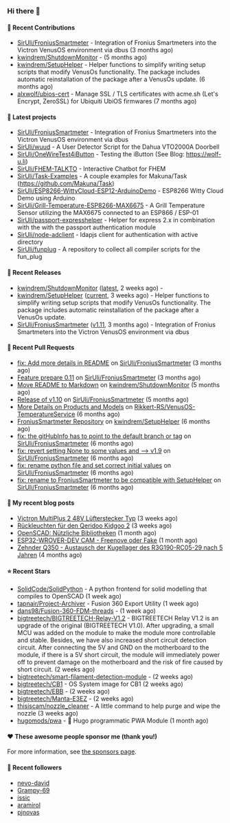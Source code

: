### Hi there 👋

#### 👷 Recent Contributions

- [SirUli/FroniusSmartmeter](https://github.com/SirUli/FroniusSmartmeter) - Integration of Fronius Smartmeters into the Victron VenusOS environment via dbus (3 months ago)
- [kwindrem/ShutdownMonitor](https://github.com/kwindrem/ShutdownMonitor) -  (5 months ago)
- [kwindrem/SetupHelper](https://github.com/kwindrem/SetupHelper) - Helper functions to simplify writing setup scripts that modify VenusOs functionality. The package includes automatic reinstallation of the package after a VenusOs update. (6 months ago)
- [alxwolf/ubios-cert](https://github.com/alxwolf/ubios-cert) - Manage SSL / TLS certificates with acme.sh (Let&#39;s Encrypt, ZeroSSL) for Ubiquiti UbiOS firmwares (7 months ago)

#### 🌱 Latest projects

- [SirUli/FroniusSmartmeter](https://github.com/SirUli/FroniusSmartmeter) - Integration of Fronius Smartmeters into the Victron VenusOS environment via dbus
- [SirUli/wuud](https://github.com/SirUli/wuud) - A User Detector Script for the Dahua VTO2000A Doorbell
- [SirUli/OneWireTest4iButton](https://github.com/SirUli/OneWireTest4iButton) - Testing the iButton (See Blog: https://wolf-u.li)
- [SirUli/FHEM-TALKTO](https://github.com/SirUli/FHEM-TALKTO) - Interactive Chatbot for FHEM
- [SirUli/Task-Examples](https://github.com/SirUli/Task-Examples) - A couple examples for Makuna/Task (https://github.com/Makuna/Task)
- [SirUli/ESP8266-WittyCloud-ESP12-ArduinoDemo](https://github.com/SirUli/ESP8266-WittyCloud-ESP12-ArduinoDemo) - ESP8266 Witty Cloud Demo using Arduino
- [SirUli/Grill-Temperature-ESP8266-MAX6675](https://github.com/SirUli/Grill-Temperature-ESP8266-MAX6675) - A Grill Temperature Sensor utilizing the MAX6675 connected to an ESP866 / ESP-01
- [SirUli/passport-expresshelper](https://github.com/SirUli/passport-expresshelper) - Helper for express 2.x in combination with the with the passport authentication module
- [SirUli/node-adclient](https://github.com/SirUli/node-adclient) - ldapjs client for authentication with active directory
- [SirUli/funplug](https://github.com/SirUli/funplug) - A repository to collect all compiler scripts for the fun_plug

#### 🔭 Recent Releases

- [kwindrem/ShutdownMonitor](https://github.com/kwindrem/ShutdownMonitor) ([latest](https://github.com/kwindrem/ShutdownMonitor/releases/tag/latest), 2 weeks ago) - 
- [kwindrem/SetupHelper](https://github.com/kwindrem/SetupHelper) ([current](https://github.com/kwindrem/SetupHelper/releases/tag/current), 3 weeks ago) - Helper functions to simplify writing setup scripts that modify VenusOs functionality. The package includes automatic reinstallation of the package after a VenusOs update.
- [SirUli/FroniusSmartmeter](https://github.com/SirUli/FroniusSmartmeter) ([v1.11](https://github.com/SirUli/FroniusSmartmeter/releases/tag/v1.11), 3 months ago) - Integration of Fronius Smartmeters into the Victron VenusOS environment via dbus

#### 🔨 Recent Pull Requests

- [fix: Add more details in README](https://github.com/SirUli/FroniusSmartmeter/pull/12) on [SirUli/FroniusSmartmeter](https://github.com/SirUli/FroniusSmartmeter) (3 months ago)
- [Feature prepare 0.11](https://github.com/SirUli/FroniusSmartmeter/pull/11) on [SirUli/FroniusSmartmeter](https://github.com/SirUli/FroniusSmartmeter) (3 months ago)
- [Move README to Markdown](https://github.com/kwindrem/ShutdownMonitor/pull/3) on [kwindrem/ShutdownMonitor](https://github.com/kwindrem/ShutdownMonitor) (5 months ago)
- [Release of v1.10](https://github.com/SirUli/FroniusSmartmeter/pull/7) on [SirUli/FroniusSmartmeter](https://github.com/SirUli/FroniusSmartmeter) (5 months ago)
- [More Details on Products and Models](https://github.com/Rikkert-RS/VenusOS-TemperatureService/pull/2) on [Rikkert-RS/VenusOS-TemperatureService](https://github.com/Rikkert-RS/VenusOS-TemperatureService) (6 months ago)
- [FroniusSmartmeter Repository](https://github.com/kwindrem/SetupHelper/pull/31) on [kwindrem/SetupHelper](https://github.com/kwindrem/SetupHelper) (6 months ago)
- [fix: the gitHubInfo has to point to the default branch or tag](https://github.com/SirUli/FroniusSmartmeter/pull/4) on [SirUli/FroniusSmartmeter](https://github.com/SirUli/FroniusSmartmeter) (6 months ago)
- [fix: revert setting None to some values and --&gt; v1.9](https://github.com/SirUli/FroniusSmartmeter/pull/3) on [SirUli/FroniusSmartmeter](https://github.com/SirUli/FroniusSmartmeter) (6 months ago)
- [fix: rename python file and set correct initial values](https://github.com/SirUli/FroniusSmartmeter/pull/2) on [SirUli/FroniusSmartmeter](https://github.com/SirUli/FroniusSmartmeter) (6 months ago)
- [fix: rename to FroniusSmartmeter to be compatible with SetupHelper](https://github.com/SirUli/FroniusSmartmeter/pull/1) on [SirUli/FroniusSmartmeter](https://github.com/SirUli/FroniusSmartmeter) (6 months ago)

#### 📜 My recent blog posts

- [Victron MultiPlus 2 48V Lüfterstecker Typ](https://wolf-u.li/victron-multiplus-2-48v-luefterstecker-typ/) (3 weeks ago)
- [Rückleuchten für den Qeridoo Kidgoo 2](https://wolf-u.li/rueckleuchten-fuer-den-qeridoo-kidgoo-2/) (3 weeks ago)
- [OpenSCAD: Nützliche Bibliotheken](https://wolf-u.li/openscad-nuetzliche-bibliotheken/) (1 month ago)
- [ESP32-WROVER-DEV CAM - Freenove oder Fake](https://wolf-u.li/esp32-wrover-dev-freenove-oder-fake/) (1 month ago)
- [Zehnder Q350 - Austausch der Kugellager des R3G190-RC05-29 nach 5 Jahren](https://wolf-u.li/zehnder-q350-kugellager-tausch/) (4 months ago)

#### ⭐ Recent Stars

- [SolidCode/SolidPython](https://github.com/SolidCode/SolidPython) - A python frontend for solid modelling that compiles to OpenSCAD (1 week ago)
- [tapnair/Project-Archiver](https://github.com/tapnair/Project-Archiver) - Fusion 360 Export Utility (1 week ago)
- [dans98/Fusion-360-FDM-threads](https://github.com/dans98/Fusion-360-FDM-threads) -  (1 week ago)
- [bigtreetech/BIGTREETECH-Relay-V1.2](https://github.com/bigtreetech/BIGTREETECH-Relay-V1.2) - BIGTREETECH Relay V1.2 is an upgrade of the original (BIGTREETECH V1.0). After upgrading, a small MCU was added on the module to make the module more controllable and stable. Besides, we have also increased short circuit detection circuit. After connecting the 5V and GND on the motherboard to the module, if there is a 5V short circuit, the module will immediately power off to prevent damage on the motherboard and the risk of fire caused by short circuit. (2 weeks ago)
- [bigtreetech/smart-filament-detection-module](https://github.com/bigtreetech/smart-filament-detection-module) -  (2 weeks ago)
- [bigtreetech/CB1](https://github.com/bigtreetech/CB1) - OS System image for CB1 (2 weeks ago)
- [bigtreetech/EBB](https://github.com/bigtreetech/EBB) -  (2 weeks ago)
- [bigtreetech/Manta-E3EZ](https://github.com/bigtreetech/Manta-E3EZ) -  (2 weeks ago)
- [thisiscam/nozzle_cleaner](https://github.com/thisiscam/nozzle_cleaner) - A little command to help purge and wipe the nozzle (3 weeks ago)
- [hugomods/pwa](https://github.com/hugomods/pwa) - :rocket: Hugo programmatic PWA Module (1 month ago)

#### ❤️ These awesome people sponsor me (thank you!)


For more information, see [the sponsors page](https://github.com/sponsors/SirUli/).

#### 👯 Recent followers

- [nevo-david](https://github.com/nevo-david)
- [Grampy-69](https://github.com/Grampy-69)
- [issic](https://github.com/issic)
- [aramirol](https://github.com/aramirol)
- [pjnovas](https://github.com/pjnovas)
